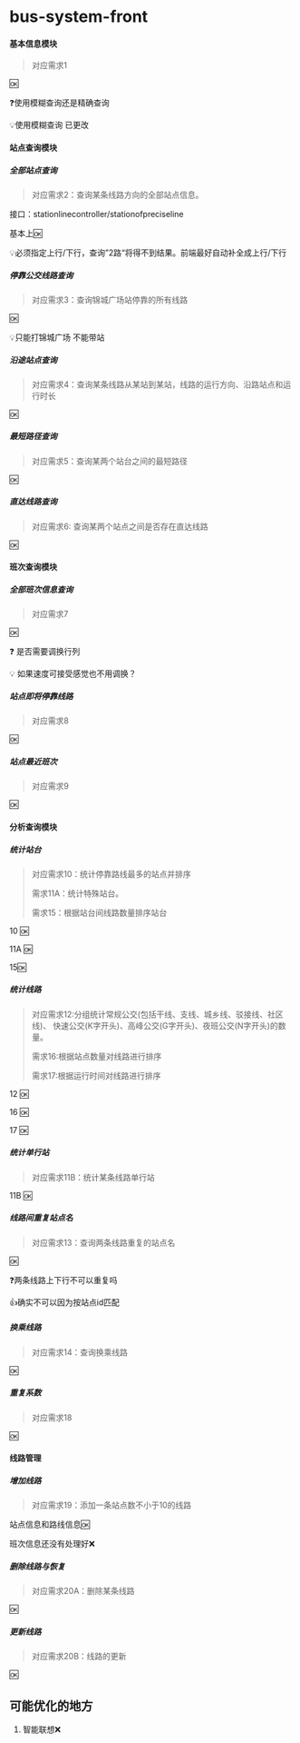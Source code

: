 # bus-system-front

#### 基本信息模块

> 对应需求1

:ok:

:question:使用模糊查询还是精确查询

:bulb:使用模糊查询 已更改

#### 站点查询模块

#####  全部站点查询

>  对应需求2：查询某条线路方向的全部站点信息。

接口：stationlinecontroller/stationofpreciseline

基本上:ok:

:bulb:必须指定上行/下行，查询”2路“将得不到结果。前端最好自动补全成上行/下行

##### 停靠公交线路查询

> 对应需求3：查询锦城广场站停靠的所有线路

:ok:

:bulb:只能打锦城广场 不能带站

##### 沿途站点查询

> 对应需求4：查询某条线路从某站到某站，线路的运行方向、沿路站点和运行时长

:ok:

##### 最短路径查询

> 对应需求5：查询某两个站台之间的最短路径

:ok:

##### 直达线路查询

> 对应需求6: 查询某两个站点之间是否存在直达线路

:ok:



####  班次查询模块
##### 全部班次信息查询
> 对应需求7

:ok:

:question: 是否需要调换行列

:bulb: 如果速度可接受感觉也不用调换？

##### 站点即将停靠线路
> 对应需求8

:ok:




##### 站点最近班次
> 对应需求9

:ok:

####  分析查询模块
##### 统计站台
>  对应需求10：统计停靠路线最多的站点并排序 
>
> 需求11A：统计特殊站台。
>
> 需求15：根据站台间线路数量排序站台

10 :ok:

11A :ok:

15:ok:

##### 统计线路
>  对应需求12:分组统计常规公交(包括干线、支线、城乡线、驳接线、社区线)、 快速公交(K字开头)、高峰公交(G字开头)、夜班公交(N字开头)的数量。
>
> 需求16:根据站点数量对线路进行排序
>
> 需求17:根据运行时间对线路进行排序

12 :ok:

16 :ok:

17 :ok:

##### 统计单行站

> 对应需求11B：统计某条线路单行站

11B :ok:

##### 线路间重复站点名

> 对应需求13：查询两条线路重复的站点名 

:ok:

:question:两条线路上下行不可以重复吗 

:+1:确实不可以因为按站点id匹配

##### 换乘线路

> 对应需求14：查询换乘线路

:ok:

##### 重复系数

> 对应需求18

:ok:



#### 线路管理

##### 增加线路

> 对应需求19：添加一条站点数不小于10的线路

站点信息和路线信息:ok:

班次信息还没有处理好:x:

##### 删除线路与恢复

> 对应需求20A：删除某条线路

:ok:

##### 更新线路

> 对应需求20B：线路的更新

:ok:

## 可能优化的地方
1. 智能联想:x:



